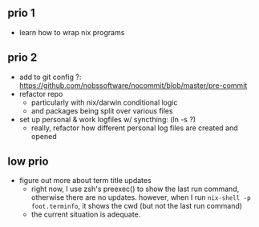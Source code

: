 ## prio 1
- learn how to wrap nix programs

## prio 2
- add to git config ?: https://github.com/nobssoftware/nocommit/blob/master/pre-commit
- refactor repo
  - particularly with nix/darwin conditional logic
  - and packages being split over various files
- set up personal & work logfiles w/ syncthing: (ln -s ?)
  - really, refactor how different personal log files are created and opened

## low prio
- figure out more about term title updates
  - right now, I use zsh's preexec() to show the last run command,
    otherwise there are no updates. however, when I run
    `nix-shell -p foot.terminfo`,
    it shows the cwd (but not the last run command)
  - the current situation is adequate.
